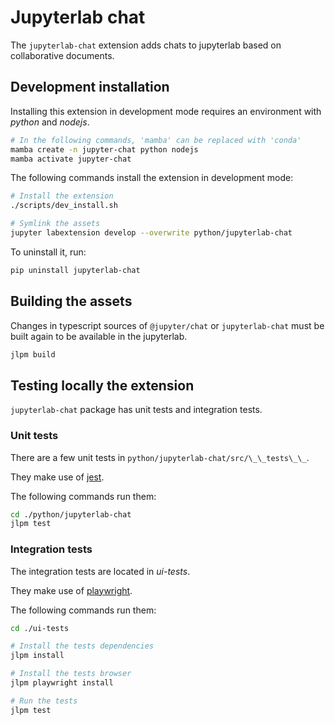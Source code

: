# Jupyterlab chat

The `jupyterlab-chat` extension adds chats to jupyterlab based on collaborative documents.

## Development installation

Installing this extension in development mode requires an environment with _python_ and
_nodejs_.

```bash
# In the following commands, 'mamba' can be replaced with 'conda'
mamba create -n jupyter-chat python nodejs
mamba activate jupyter-chat
```

The following commands install the extension in development mode:

```bash
# Install the extension
./scripts/dev_install.sh

# Symlink the assets
jupyter labextension develop --overwrite python/jupyterlab-chat
```

To uninstall it, run:

```bash
pip uninstall jupyterlab-chat
```

## Building the assets

Changes in typescript sources of `@jupyter/chat` or `jupyterlab-chat` must
be built again to be available in the jupyterlab.

```bash
jlpm build
```

## Testing locally the extension

`jupyterlab-chat` package has unit tests and integration tests.

### Unit tests

There are a few unit tests in `python/jupyterlab-chat/src/\_\_tests\_\_`.

They make use of [jest](https://jestjs.io/).

The following commands run them:

```bash
cd ./python/jupyterlab-chat
jlpm test
```

### Integration tests

The integration tests are located in _ui-tests_.

They make use of [playwright](https://playwright.dev/).

The following commands run them:

```bash
cd ./ui-tests

# Install the tests dependencies
jlpm install

# Install the tests browser
jlpm playwright install

# Run the tests
jlpm test
```
